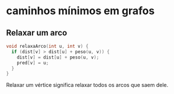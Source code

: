 # caminhos mínimos em grafos

## Relaxar um arco

```cpp
void relaxaArco(int u, int v) {
  if (dist[v] > dist[u] + peso(u, v)) {
    dist[v] = dist[u] + peso(u, v);
    pred[v] = u;
  }
}
```

Relaxar um vértice significa relaxar todos os arcos que saem dele.